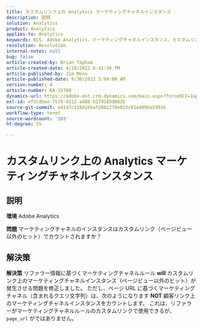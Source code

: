 ```yaml
---
title: カスタムリンク上の Analytics マーケティングチャネルインスタンス
description: 説明
solution: Analytics
product: Analytics
applies-to: Analytics
keywords: KCS, Adobe Analytics，マーケティングチャネルインスタンス，カスタムリンク， FAQ
resolution: Resolution
internal-notes: null
bug: false
article-created-by: Brian Topham
article-created-date: 4/28/2022 6:41:56 PM
article-published-by: Jim Menn
article-published-date: 9/30/2022 5:04:00 AM
version-number: 4
article-number: KA-15760
dynamics-url: https://adobe-ent.crm.dynamics.com/main.aspx?forceUCI=1&pagetype=entityrecord&etn=knowledgearticle&id=f30e69e0-22c7-ec11-a7b6-0022480a1b03
exl-id: ef3cdbee-7570-4112-a408-b279183d082b
source-git-commit: e4147c118426baf2802270e033c61e469ba59916
workflow-type: tm+mt
source-wordcount: '103'
ht-degree: 5%

---
```


# カスタムリンク上の Analytics マーケティングチャネルインスタンス

## 説明


<b>環境</b>
Adobe Analytics

<b>問題</b>
マーケティングチャネルのインスタンスはカスタムリンク（ページビュー以外のヒット）でカウントされますか？


## 解決策


<b>解決策</b>
リファラー情報に基づくマーケティングチャネルルール <b>will</b> カスタムリンク上のマーケティングチャネルインスタンス（ページビュー以外のヒット）が発生させる問題を修正しました。
ただし、ページ URL に基づくマーケティングチャネル（含まれるクエリ文字列）は、次のようになります <b>NOT</b> 顧客リンク上のマーケティングチャネルインスタンスをカウントします。
これは、リファラーがマーケティングチャネルルールのカスタムリンクで使用できるが、 `page_url` がではありません。
